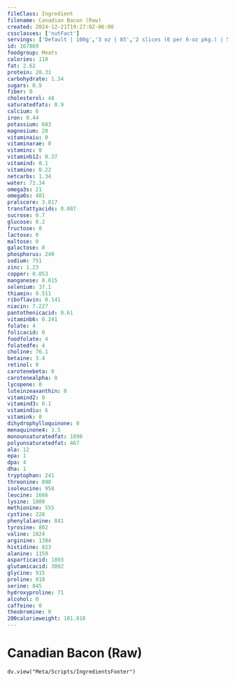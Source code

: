 ```yaml
---
fileClass: Ingredient
filename: Canadian Bacon (Raw)
created: 2024-12-21T19:27:02-06:00
cssclasses: ['nutFact']
servings: ['Default | 100g','3 oz | 85','2 slices (6 per 6-oz pkg.) | 57','1 package (6 oz) | 170']
id: 167869
foodgroup: Meats
calories: 110
fat: 2.62
protein: 20.31
carbohydrate: 1.34
sugars: 0.9
fiber: 0
cholesterol: 48
saturatedfats: 0.9
calcium: 6
iron: 0.44
potassium: 683
magnesium: 20
vitaminaiu: 0
vitaminarae: 0
vitaminc: 0
vitaminb12: 0.37
vitamind: 0.1
vitamine: 0.22
netcarbs: 1.34
water: 72.34
omega3s: 21
omega6s: 401
pralscore: 3.817
transfattyacids: 0.007
sucrose: 0.7
glucose: 0.2
fructose: 0
lactose: 0
maltose: 0
galactose: 0
phosphorus: 240
sodium: 751
zinc: 1.23
copper: 0.053
manganese: 0.015
selenium: 37.1
thiamin: 0.511
riboflavin: 0.141
niacin: 7.227
pantothenicacid: 0.61
vitaminb6: 0.241
folate: 4
folicacid: 0
foodfolate: 4
folatedfe: 4
choline: 76.1
betaine: 3.4
retinol: 0
carotenebeta: 0
carotenealpha: 0
lycopene: 0
luteinzeaxanthin: 0
vitamind2: 0
vitamind3: 0.1
vitamindiu: 6
vitamink: 0
dihydrophylloquinone: 0
menaquinone4: 3.5
monounsaturatedfat: 1090
polyunsaturatedfat: 467
ala: 12
epa: 1
dpa: 4
dha: 1
tryptophan: 241
threonine: 890
isoleucine: 958
leucine: 1666
lysine: 1800
methionine: 555
cystine: 228
phenylalanine: 841
tyrosine: 802
valine: 1024
arginine: 1304
histidine: 823
alanine: 1159
asparticacid: 1893
glutamicacid: 3092
glycine: 915
proline: 818
serine: 845
hydroxyproline: 71
alcohol: 0
caffeine: 0
theobromine: 0
200calorieweight: 181.818
---
```


# Canadian Bacon (Raw)

```dataviewjs
dv.view("Meta/Scripts/IngredientsFooter")
```